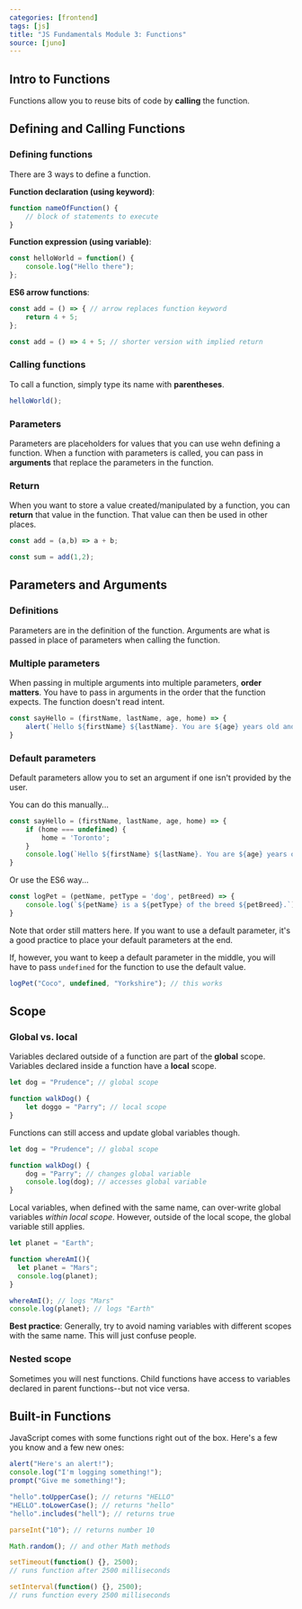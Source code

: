 ```yaml
---
categories: [frontend]
tags: [js]
title: "JS Fundamentals Module 3: Functions"
source: [juno]
---
```


## Intro to Functions

Functions allow you to reuse bits of code by **calling** the function.

## Defining and Calling Functions

### Defining functions

There are 3 ways to define a function.

**Function declaration (using keyword)**:
```js
function nameOfFunction() {
    // block of statements to execute
}
```

**Function expression (using variable)**:
```js
const helloWorld = function() {
    console.log("Hello there");
};
```
**ES6 arrow functions**:
```js
const add = () => { // arrow replaces function keyword
    return 4 + 5;
};

const add = () => 4 + 5; // shorter version with implied return
```

### Calling functions

To call a function, simply type its name with **parentheses**.

```js
helloWorld();
```

### Parameters

Parameters are placeholders for values that you can use wehn defining a function. When a function with parameters is called, you can pass in **arguments** that replace the parameters in the function.

### Return

When you want to store a value created/manipulated by a function, you can **return** that value in the function. That value can then be used in other places.

```js
const add = (a,b) => a + b;

const sum = add(1,2);
```

## Parameters and Arguments

### Definitions

Parameters are in the definition of the function. Arguments are what is passed in place of parameters when calling the function.

### Multiple parameters

When passing in multiple arguments into multiple parameters, **order matters**. You have to pass in arguments in the order that the function expects. The function doesn't read intent.

```js
const sayHello = (firstName, lastName, age, home) => {
	alert(`Hello ${firstName} ${lastName}. You are ${age} years old and live in ${home}`);
}
```
### Default parameters

Default parameters allow you to set an argument if one isn't provided by the user.

You can do this manually...

```js
const sayHello = (firstName, lastName, age, home) => {
    if (home === undefined) {
        home = 'Toronto';
    }
	console.log(`Hello ${firstName} ${lastName}. You are ${age} years old and live in ${home}`);
}
```

Or use the ES6 way...

```js
const logPet = (petName, petType = 'dog', petBreed) => {
	console.log(`${petName} is a ${petType} of the breed ${petBreed}.`);
}
```

Note that order still matters here. If you want to use a default parameter, it's a good practice to place your default parameters at the end.

If, however, you want to keep a default parameter in the middle, you will have to pass `undefined` for the function to use the default value.

```js
logPet("Coco", undefined, "Yorkshire"); // this works
```

## Scope

### Global vs. local

Variables declared outside of a function are part of the **global** scope. Variables declared inside a function have a **local** scope.

```js
let dog = "Prudence"; // global scope

function walkDog() {
    let doggo = "Parry"; // local scope
}
```
Functions can still access and update global variables though.

```js
let dog = "Prudence"; // global scope

function walkDog() {
    dog = "Parry"; // changes global variable
    console.log(dog); // accesses global variable
}
```

Local variables, when defined with the same name, can over-write global variables *within local scope*. However, outside of the local scope, the global variable still applies.

```js
let planet = "Earth";

function whereAmI(){
  let planet = "Mars";
  console.log(planet);
}

whereAmI(); // logs "Mars"
console.log(planet); // logs "Earth"
```

**Best practice**: Generally, try to avoid naming variables with different scopes with the same name. This will just confuse people.

### Nested scope

Sometimes you will nest functions. Child functions have access to variables declared in parent functions--but not vice versa.

## Built-in Functions

JavaScript comes with some functions right out of the box. Here's a few you know and a few new ones:

```js
alert("Here's an alert!");
console.log("I'm logging something!");
prompt("Give me something!");

"hello".toUpperCase(); // returns "HELLO"
"HELLO".toLowerCase(); // returns "hello"
"hello".includes("hell"); // returns true

parseInt("10"); // returns number 10

Math.random(); // and other Math methods

setTimeout(function() {}, 2500);
// runs function after 2500 milliseconds

setInterval(function() {}, 2500);
// runs function every 2500 milliseconds
```